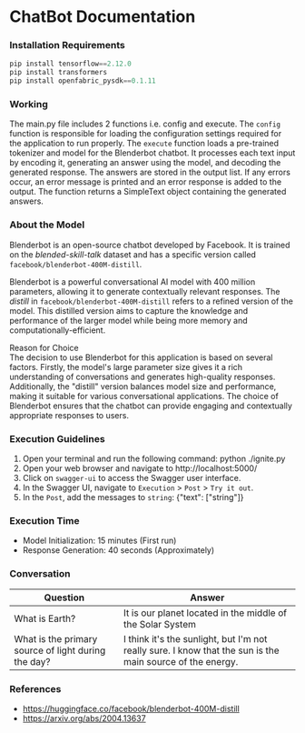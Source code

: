 # ChatBot Documentation

### Installation Requirements
```python
pip install tensorflow==2.12.0
pip install transformers
pip install openfabric_pysdk==0.1.11
```

### Working
The main.py file includes 2 functions i.e. config and execute. The `config` function is responsible for loading the configuration settings required for the application to run properly. The `execute` function loads a pre-trained tokenizer and model for the Blenderbot chatbot. It processes each text input by encoding it, generating an answer using the model, and decoding the generated response. The answers are stored in the output list. If any errors occur, an error message is printed and an error response is added to the output. The function returns a SimpleText object containing the generated answers.

### About the Model
Blenderbot is an open-source chatbot developed by Facebook. It is trained on the _blended-skill-talk_ dataset and has a specific version called `facebook/blenderbot-400M-distill`.

Blenderbot is a powerful conversational AI model with 400 million parameters, allowing it to generate contextually relevant responses. The _distill_ in `facebook/blenderbot-400M-distill` refers to a refined version of the model. This distilled version aims to capture the knowledge and performance of the larger model while being more memory and computationally-efficient.

Reason for Choice <br>
The decision to use Blenderbot for this application is based on several factors. Firstly, the model's large parameter size gives it a rich understanding of conversations and generates high-quality responses. Additionally, the "distill" version balances model size and performance, making it suitable for various conversational applications. The choice of Blenderbot ensures that the chatbot can provide engaging and contextually appropriate responses to users.

### Execution Guidelines
1. Open your terminal and run the following command: python ./ignite.py
2. Open your web browser and navigate to http://localhost:5000/
3. Click on `swagger-ui` to access the Swagger user interface.
4. In the Swagger UI, navigate to `Execution` > `Post` > `Try it out`.
5. In the `Post`, add the messages to `string`: {"text": ["string"]}

### Execution Time
* Model Initialization: 15 minutes (First run)
* Response Generation: 40 seconds (Approximately)

### Conversation
| Question                                      | Answer                                       |
| --------------------------------------------- | -------------------------------------------- |
| What is Earth?            | It is our planet located in the middle of the Solar System |
| What is the primary source of light during the day?  | I think it's the sunlight, but I'm not really sure.  I know that the sun is the main source of the energy. |


### References
* https://huggingface.co/facebook/blenderbot-400M-distill
* https://arxiv.org/abs/2004.13637